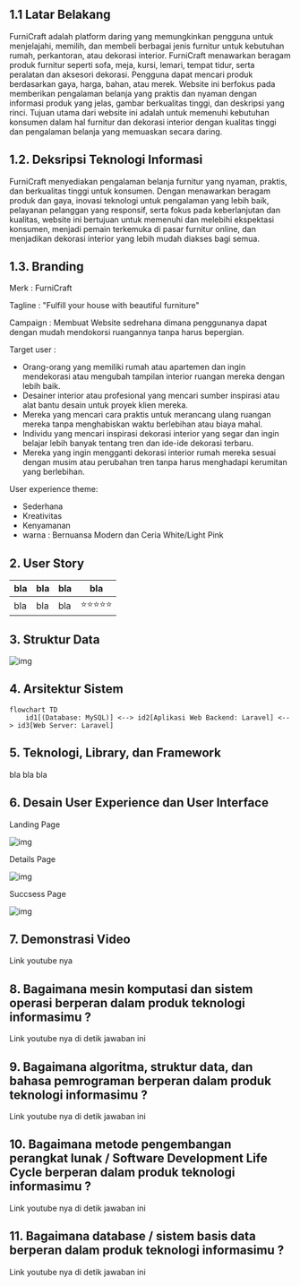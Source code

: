 ## 1.1 Latar Belakang

FurniCraft adalah platform daring yang memungkinkan pengguna untuk menjelajahi, memilih, dan membeli berbagai jenis furnitur untuk kebutuhan rumah, perkantoran, atau dekorasi interior. FurniCraft menawarkan beragam produk furnitur seperti sofa, meja, kursi, lemari, tempat tidur, serta peralatan dan aksesori dekorasi. Pengguna dapat mencari produk berdasarkan gaya, harga, bahan, atau merek. Website ini berfokus pada memberikan pengalaman belanja yang praktis dan nyaman dengan informasi produk yang jelas, gambar berkualitas tinggi, dan deskripsi yang rinci. Tujuan utama dari website ini adalah untuk memenuhi kebutuhan konsumen dalam hal furnitur dan dekorasi interior dengan kualitas tinggi dan pengalaman belanja yang memuaskan secara daring.

## 1.2. Deksripsi Teknologi Informasi

FurniCraft menyediakan pengalaman belanja furnitur yang nyaman, praktis, dan berkualitas tinggi untuk konsumen. Dengan menawarkan beragam produk dan gaya, inovasi teknologi untuk pengalaman yang lebih baik, pelayanan pelanggan yang responsif, serta fokus pada keberlanjutan dan kualitas, website ini bertujuan untuk memenuhi dan melebihi ekspektasi konsumen, menjadi pemain terkemuka di pasar furnitur online, dan menjadikan dekorasi interior yang lebih mudah diakses bagi semua.

## 1.3. Branding

Merk : FurniCraft

Tagline : "Fulfill your house with beautiful furniture"

Campaign : Membuat Website sedrehana dimana penggunanya dapat dengan mudah mendokorsi ruangannya tanpa harus bepergian.

Target user :
- Orang-orang yang memiliki rumah atau apartemen dan ingin mendekorasi atau mengubah tampilan interior ruangan mereka dengan lebih baik.
- Desainer interior atau profesional yang mencari sumber inspirasi atau alat bantu desain untuk proyek klien mereka.
- Mereka yang mencari cara praktis untuk merancang ulang ruangan mereka tanpa menghabiskan waktu berlebihan atau biaya mahal.
- Individu yang mencari inspirasi dekorasi interior yang segar dan ingin belajar lebih banyak tentang tren dan ide-ide dekorasi terbaru.
- Mereka yang ingin mengganti dekorasi interior rumah mereka sesuai dengan musim atau perubahan tren tanpa harus menghadapi kerumitan yang berlebihan.

User experience theme:
- Sederhana
- Kreativitas
- Kenyamanan
- warna : Bernuansa Modern dan Ceria White/Light Pink

   

## 2. User Story

bla | bla | bla | bla
---|---|---|---
bla | bla | bla | ⭐⭐⭐⭐⭐

## 3. Struktur Data

![img](https://github.com/Agimridwan23/Agimridwan23/blob/main/Doc/ERD.png?raw=true)

## 4. Arsitektur Sistem

```mermaid
flowchart TD
    id1[(Database: MySQL)] <--> id2[Aplikasi Web Backend: Laravel] <--> id3[Web Server: Laravel]  
```

## 5. Teknologi, Library, dan Framework

bla bla bla

## 6. Desain User Experience dan User Interface

Landing Page 

![img](https://github.com/Agimridwan23/Agimridwan23/blob/main/Doc/Landing%20Page.png?raw=true)

Details Page

![img](https://github.com/Agimridwan23/Agimridwan23/blob/main/Doc/Single%20Page.png?raw=true)

Succsess Page

![img](https://github.com/Agimridwan23/Agimridwan23/blob/main/Doc/Success%20Page.png?raw=true)

## 7. Demonstrasi Video

Link youtube nya

## 8. Bagaimana mesin komputasi dan sistem operasi berperan dalam produk teknologi informasimu ?

Link youtube nya di detik jawaban ini

## 9. Bagaimana algoritma, struktur data, dan bahasa pemrograman berperan dalam produk teknologi informasimu ?

Link youtube nya di detik jawaban ini

## 10. Bagaimana metode pengembangan perangkat lunak / Software Development Life Cycle berperan dalam produk teknologi informasimu ?

Link youtube nya di detik jawaban ini

## 11. Bagaimana database / sistem basis data berperan dalam produk teknologi informasimu ?

Link youtube nya di detik jawaban ini

